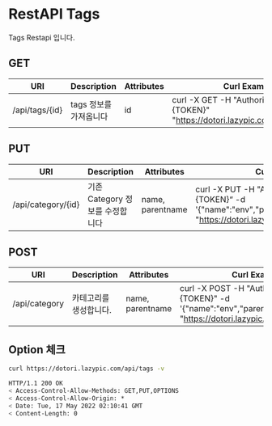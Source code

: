# RestAPI Tags

Tags Restapi 입니다.

## GET

| URI | Description | Attributes | Curl Example |
| --- | --- | --- | --- |
|/api/tags/{id}| tags 정보를 가져옵니다|id|curl -X GET -H "Authorization: Basic {TOKEN}" "https://dotori.lazypic.com/api/tags/{id}"

## PUT

| URI | Description | Attributes | Curl Example |
| --- | --- | --- | --- |
| /api/category/{id} | 기존 Category 정보를 수정합니다 | name, parentname |curl -X PUT -H "Authorization: Basic {TOKEN}“ -d '{"name":"env","parentname":""}' "https://dotori.lazypic.com/api/category/{id}"


## POST

| URI | Description | Attributes | Curl Example |
| --- | --- | --- | --- |
| /api/category | 카테고리를 생성합니다. | name, parentname | curl -X POST -H "Authorization: Basic {TOKEN}" -d '{"name":"env","parentname":""}' "https://dotori.lazypic.com/api/category"


## Option 체크

```bash
curl https://dotori.lazypic.com/api/tags -v
```

```bash
HTTP/1.1 200 OK
< Access-Control-Allow-Methods: GET,PUT,OPTIONS
< Access-Control-Allow-Origin: *
< Date: Tue, 17 May 2022 02:10:41 GMT
< Content-Length: 0
```

